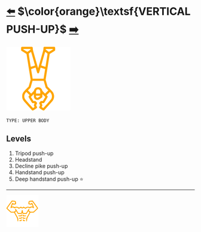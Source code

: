 # [:arrow_left:][prev] $\color{orange}\textsf{VERTICAL PUSH-UP}$ [:arrow_right:][next]

![imag]

`TYPE: UPPER BODY`

## Levels

1. Tripod push-up
2. Headstand
3. Decline pike push-up
4. Handstand push-up
5. Deep handstand push-up :star:

---

[![abs](../images/six_pack_little.svg)](training-1.md "Training 1")

<!-- internal -->
[next]: movements.md "Movements"
[prev]: squat.md "Squat"

<!-- images -->
[imag]: ../images/vertical-push-up.svg

